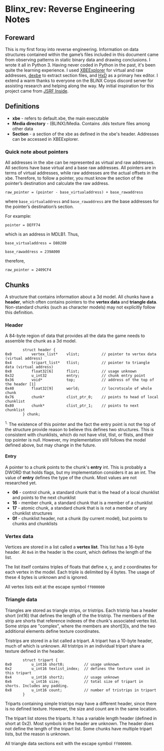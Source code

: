 # Blinx_rev: Reverse Engineering Notes

## Foreward
This is my first foray into reverse engineering. Information on data structures contained within the game’s files included in this document came from observing patterns in static binary data and drawing conclusions. I wrote it all in Python 3. Having never coded in Python in the past, it's been quite the learning experience. I used [XBEExplorer](http://dxbx-emu.com/information/xbeexplorer/) for virtual and raw addresses, [dexbe](http://www.theisozone.com/downloads/xbox/tools/dexbe-eur/) to extract section files, and [HxD](https://mh-nexus.de/en/hxd/) as a primary hex editor. I extend a warm thanks to everyone on the BLiNX Corps discord server for assisting research and helping along the way. My initial inspiration for this project came from [JSRF Inside](http://jsrf-inside.blogspot.com/).

## Definitions
* __xbe__ - refers to default.xbe, the main executable
* __Media directory__ - (BLINX)/Media. Contains .dds texture files among other data
* __Section__ - a section of the xbe as defined in the xbe's header. Addresses can be accessed in XBEExplorer.

### Quick note about pointers
All addresses in the xbe can be represented as virtual and raw addresses. All sections have base virtual and a base raw addresses. All pointers are in terms of virtual addresses, while raw addresses are the actual offsets in the xbe. Therefore, to follow a pointer, you must know the section of the pointer’s destination and calculate the raw address.

`raw_pointer = (pointer - base_virtualaddress) + base_rawaddress`

where `base_virtualaddress` and `base_rawaddress` are the base addresses for the pointer’s destination’s section. 

For example:

`pointer = DEFF74`

which is an address in MDLB1. Thus,

`base_virtualaddress = D80280`

`base_rawaddress = 239A000`

therefore,

`raw_pointer = 2409CF4`

## Chunks
A structure that contains information about a 3d model. All chunks have a __header__, which often contains pointers to the __vertex data__ and __triangle data__. Non-standard chunks (such as character models) may not explicitly follow this definition.

### Header
A 84-byte region of data that provides all the data the game needs to assemble the chunk as a 3d model.

```
        struct header {
0x0         vertex_list*    vlist;          // pointer to vertex data (virtual address)
0x4         tripart_list*   tlist;          // pointer to triangle data (virtual address)
0x8         float32[6]      flist;          // usage unknown
0x32        u_int32         entry;          // chunk entry point
0x36        void*           top;            // address of the top of the header [1]
0x40        float32[9]      world;          // locrotscale of whole chunk
0x76        chunk*          clist_ptr_0;    // points to head of local chunklist
0x80        chunk*          clist_ptr_1;    // points to next chunklist
        } chunk;
```
<sup>1.</sup> The existence of this pointer and the fact the entry point is not the top of the structure provide reason to believe this defines two structures. This is consistent with chunklists, which do not have vlist, tlist, or flists, and their top pointer is null. However, my implementation still follows the model defined above, but may change in the future.

#### Entry

A pointer to a chunk points to the chunk's __entry__ int. This is probably a DWORD that holds flags, but my implementation considers it as an int. The value of __entry__ defines the type of the chunk. Most values are not researched yet. 

* __06__ - control chunk, a standard chunk that is the head of a local chunklist and points to the next chunklist
* __16__ - member chunk, a standard chunk that is a member of a chunklist
* __17__ - atomic chunk, a standard chunk that is is not a member of any chunklist structures
* __0f__ - chunklist header, not a chunk (by current model), but points to chunks and chunklists

### Vertex data
Vertices are stored in a list called a __vertex list__. This list has a 16-byte header. At `0x6` in the header is the count, which defines the length of the list.

The list itself contains triples of floats that define x, y, and z coordinates for each vertex in the model. Each triple is delimited by 4 bytes. The usage of these 4 bytes is unknown and is ignored.

All vertex lists exit at the escape symbol `ff000000`

### Triangle data

Triangles are stored as triangle strips, or tristrips. Each tristrip has a header short (int16) that defines the length of the the tristrip. The members of the strip are shorts that reference indexes of the chunk's associated vertex list. Some strips are "complex", where the members are short[3]s, and the two additional elements define texture coordinates.

Tristrips are stored in a list called a tripart. A tripart has a 10-byte header, much of which is unknown. All tristrips in an individual tripart share a texture defined in the header.

```
        struct tripart {
0x0         u_int16 short0;         // usage unknown
0x2         u_int16 texlist_index;  // defines the texture used in this tripart
0x4         u_int16 short2;         // usage unknown
0x6         u_int16 size;           // total size of tripart in shorts. Includes any padding.
0x8         u_int16 count;          // number of tristrips in tripart
        }
```
Triparts containing simple tristrips may have a different header, since there is no defined texture. However, the size and count are in the same location.

The tripart list stores the triparts. It has a variable length header (defined in short at 0x2). Most symbols in the header are unknown. The header does not define the length of the tripart list. Some chunks have multiple tripart lists, but the reason is unknown.

All triangle data sections exit with the escape symbol `ff000000`.
